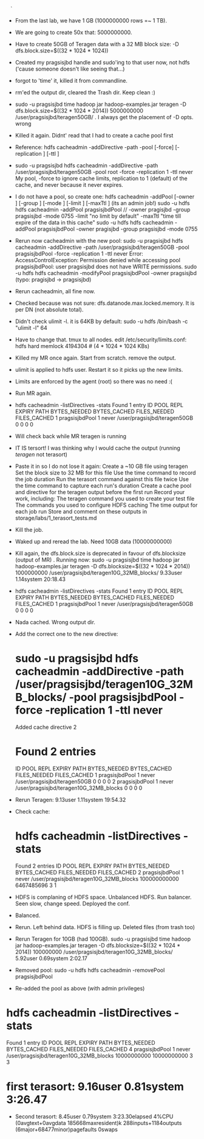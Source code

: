 ` ` `
* From the last lab, we have 1 GB (1000000000 rows =~ 1 TB). 
* We are going to create 50x that: 5000000000.
* Have to create 50GB of Teragen data with a 32 MB block size: -D dfs.block.size=$((32 * 1024 * 1024))
* Created my pragsisjbd handle and sudo'ing to that user now, not hdfs ('cause someone doesn't like seeing that...)
* forgot to 'time' it, killed it from commandline.
* rm'ed the output dir, cleared the Trash dir. Keep clean :)
* sudo -u pragsisjbd  time hadoop jar hadoop-examples.jar teragen -D dfs.block.size=$((32 * 1024 * 2014)) 5000000000 /user/pragsisjbd/teragen50GB/ . I always get the placement of -D opts. wrong
* Killed it again. Didnt' read that I had to create a cache pool first
* Reference: hdfs cacheadmin -addDirective -path <path> -pool <pool-name> [-force] [-replication <replication>] [-ttl <time-to-live>]
* sudo -u pragsisjbd hdfs cacheadmin -addDirective -path /user/pragsisjbd/teragen50GB -pool root -force -replication 1 -ttl never
	My pool, -force to ignore cache limits, replication to 1 (default) of the cache, and never because it never expires.
* I do not have a pool, so create one:
	hdfs cacheadmin -addPool <name> [-owner <owner>] [-group <group>] [-mode <mode>] [-limit <limit>] [-maxTtl <maxTtl>] (its an admin job!)
	sudo -u hdfs hdfs cacheadmin -addPool pragsisjbdPool 
	// -owner pragisjbd -group pragsisjbd -mode  0755 -limit "no limit by default" -maxTtl "time till expire of the data in this cache"
	sudo -u hdfs hdfs cacheadmin -addPool pragsisjbdPool -owner pragisjbd -group pragsisjbd -mode  0755
* Rerun now cacheadmin with the new pool:
	sudo -u pragsisjbd hdfs cacheadmin -addDirective -path /user/pragsisjbd/teragen50GB -pool pragsisjbdPool -force -replication 1 -ttl never
	Error: AccessControlException: Permission denied while accessing pool pragsisjbdPool: user pragsisjbd does not have WRITE permissions.
	sudo -u hdfs hdfs cacheadmin -modifyPool pragsisjbdPool -owner pragsisjbd (typo: pragisjbd -> pragsisjbd)
* Rerun cacheadmin, all fine now.
* Checked because was not sure: dfs.datanode.max.locked.memory. It is per DN (not absolute total).
* Didn't check ulimit -l. it is 64KB by default:
	 sudo -u hdfs /bin/bash -c "ulimit -l"
         64
* Have to change that. tmux to all nodes. edit /etc/security/limits.conf:
	hdfs	hard	memlock		4194304  # (4 * 1024 * 1024 KBs)
* Killed my MR once again. Start from scratch. remove the output.
* ulimit is applied to hdfs user. Restart it so it picks up the new limits.
* Limits are enforced by the agent (root) so there was no need :(
* Run MR again.
* hdfs cacheadmin -listDirectives -stats
Found 1 entry
 ID POOL             REPL EXPIRY  PATH                           BYTES_NEEDED  BYTES_CACHED  FILES_NEEDED  FILES_CACHED
  1 pragsisjbdPool      1 never   /user/pragsisjbd/teragen50GB              0             0             0             0
* Will check back while MR teragen is running
* IT IS tersort! I was thinking why I would cache the output (running *teragen* not terasort)
* Paste it in so I do not lose it again:
	Create a ~10 GB file using teragen
	Set the block size to 32 MB for this file
	Use the time command to record the job duration
	Run the terasort command against this file twice
	Use the time command to capture each run's duration
	Create a cache pool and directive for the teragen output before the first run
	Record your work, including:
	The teragen command you used to create your test file
	The commands you used to configure HDFS caching
	The time output for each job run
	Store and comment on these outputs in storage/labs/1_terasort_tests.md
	
* Kill the job.
* Waked up and reread the lab. Need 10GB data (10000000000)
* Kill again, the dfs.block.size is deprecated in favour of dfs.blocksize (output of MR) . Running now: 
	sudo -u pragsisjbd  time hadoop jar hadoop-examples.jar teragen -D dfs.blocksize=$((32 * 1024 * 2014))  1000000000 /user/pragsisjbd/teragen10G_32MB_blocks/
	9.33user 1.14system 20:18.43
*  hdfs cacheadmin -listDirectives -stats
Found 1 entry
 ID POOL             REPL EXPIRY  PATH                           BYTES_NEEDED  BYTES_CACHED  FILES_NEEDED  FILES_CACHED
  1 pragsisjbdPool      1 never   /user/pragsisjbd/teragen50GB              0             0             0             0
* Nada cached. Wrong output dir.
* Add the correct one to the new directive:
	# sudo -u pragsisjbd hdfs cacheadmin -addDirective -path /user/pragsisjbd/teragen10G_32MB_blocks/  -pool pragsisjbdPool -force -replication 1 -ttl never
	Added cache directive 2
	# Found 2 entries
	 ID POOL             REPL EXPIRY  PATH                                      BYTES_NEEDED  BYTES_CACHED  FILES_NEEDED  FILES_CACHED
	1 pragsisjbdPool      1 never   /user/pragsisjbd/teragen50GB                         0             0             0             0
	2 pragsisjbdPool      1 never   /user/pragsisjbd/teragen10G_32MB_blocks              0             0             0             0

* Rerun Teragen: 9.13user 1.11system 19:54.32
* Check cache: 
	# hdfs cacheadmin -listDirectives -stats
	Found 2 entries
	 ID POOL             REPL EXPIRY  PATH                                      BYTES_NEEDED  BYTES_CACHED  FILES_NEEDED  FILES_CACHED
	  2 pragsisjbdPool      1 never   /user/pragsisjbd/teragen10G_32MB_blocks   100000000000    6467485696             3             1
* HDFS is complaning of HDFS space. Unbalanced HDFS. Run balancer. Seen slow, change speed. Deployed the conf.
* Balanced.
* Rerun. Left behind data. HDFS is filling up. Deleted files (from trash too)
* Rerun Teragen for 10GB (had 100GB).
  sudo -u pragsisjbd  time hadoop jar hadoop-examples.jar teragen -D dfs.blocksize=$((32 * 1024 * 2014))  100000000 /user/pragsisjbd/teragen10G_32MB_blocks/	
  5.92user 0.69system 2:02.17
* Removed pool: sudo -u hdfs hdfs cacheadmin -removePool pragsisjbdPool	
* Re-added the pool as above (with admin privileges)
# hdfs cacheadmin -listDirectives -stats
  Found 1 entry
  ID POOL             REPL EXPIRY  PATH                                      BYTES_NEEDED  BYTES_CACHED  FILES_NEEDED  FILES_CACHED
  4 pragsisjbdPool      1 never   /user/pragsisjbd/teragen10G_32MB_blocks    10000000000   10000000000             3             3
  # first terasort: 9.16user 0.81system 3:26.47
* Second terasort: 
	8.45user 0.79system 3:23.30elapsed 4%CPU (0avgtext+0avgdata 185668maxresident)k
	288inputs+1184outputs (6major+68477minor)pagefaults 0swaps
	
